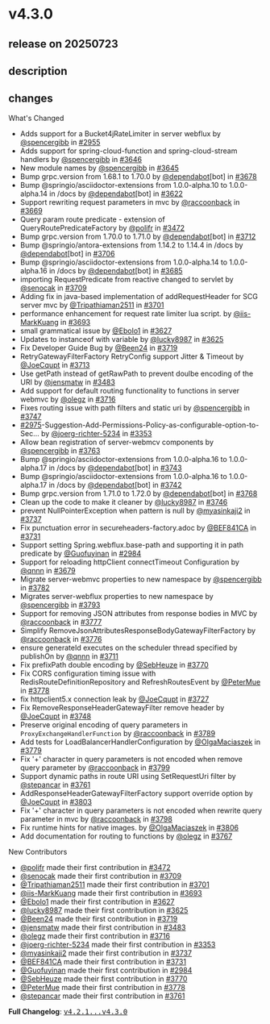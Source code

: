 # v4.3.0

## release on 20250723

## description

## changes

What's Changed

* Adds support for a Bucket4jRateLimiter in server webflux by <a class="user-mention notranslate" data-hovercard-type="user" data-hovercard-url="/users/spencergibb/hovercard" data-octo-click="hovercard-link-click" data-octo-dimensions="link_type:self" href="https://github.com/spencergibb">@spencergibb</a> in <a class="issue-link js-issue-link" data-error-text="Failed to load title" data-id="1710545444" data-permission-text="Title is private" data-url="https://github.com/spring-cloud/spring-cloud-gateway/issues/2955" data-hovercard-type="pull_request" data-hovercard-url="/spring-cloud/spring-cloud-gateway/pull/2955/hovercard" href="https://github.com/spring-cloud/spring-cloud-gateway/pull/2955">#2955</a>
* Adds support for spring-cloud-function and spring-cloud-stream handlers by <a class="user-mention notranslate" data-hovercard-type="user" data-hovercard-url="/users/spencergibb/hovercard" data-octo-click="hovercard-link-click" data-octo-dimensions="link_type:self" href="https://github.com/spencergibb">@spencergibb</a> in <a class="issue-link js-issue-link" data-error-text="Failed to load title" data-id="2742878206" data-permission-text="Title is private" data-url="https://github.com/spring-cloud/spring-cloud-gateway/issues/3646" data-hovercard-type="pull_request" data-hovercard-url="/spring-cloud/spring-cloud-gateway/pull/3646/hovercard" href="https://github.com/spring-cloud/spring-cloud-gateway/pull/3646">#3646</a>
* New module names by <a class="user-mention notranslate" data-hovercard-type="user" data-hovercard-url="/users/spencergibb/hovercard" data-octo-click="hovercard-link-click" data-octo-dimensions="link_type:self" href="https://github.com/spencergibb">@spencergibb</a> in <a class="issue-link js-issue-link" data-error-text="Failed to load title" data-id="2742875343" data-permission-text="Title is private" data-url="https://github.com/spring-cloud/spring-cloud-gateway/issues/3645" data-hovercard-type="pull_request" data-hovercard-url="/spring-cloud/spring-cloud-gateway/pull/3645/hovercard" href="https://github.com/spring-cloud/spring-cloud-gateway/pull/3645">#3645</a>
* Bump grpc.version from 1.68.1 to 1.70.0 by <a class="user-mention notranslate" data-hovercard-type="organization" data-hovercard-url="/orgs/dependabot/hovercard" data-octo-click="hovercard-link-click" data-octo-dimensions="link_type:self" href="https://github.com/dependabot">@dependabot</a>[bot] in <a class="issue-link js-issue-link" data-error-text="Failed to load title" data-id="2804791053" data-permission-text="Title is private" data-url="https://github.com/spring-cloud/spring-cloud-gateway/issues/3678" data-hovercard-type="pull_request" data-hovercard-url="/spring-cloud/spring-cloud-gateway/pull/3678/hovercard" href="https://github.com/spring-cloud/spring-cloud-gateway/pull/3678">#3678</a>
* Bump @springio/asciidoctor-extensions from 1.0.0-alpha.10 to 1.0.0-alpha.14 in /docs by <a class="user-mention notranslate" data-hovercard-type="organization" data-hovercard-url="/orgs/dependabot/hovercard" data-octo-click="hovercard-link-click" data-octo-dimensions="link_type:self" href="https://github.com/dependabot">@dependabot</a>[bot] in <a class="issue-link js-issue-link" data-error-text="Failed to load title" data-id="2714318497" data-permission-text="Title is private" data-url="https://github.com/spring-cloud/spring-cloud-gateway/issues/3622" data-hovercard-type="pull_request" data-hovercard-url="/spring-cloud/spring-cloud-gateway/pull/3622/hovercard" href="https://github.com/spring-cloud/spring-cloud-gateway/pull/3622">#3622</a>
* Support rewriting request parameters in mvc by <a class="user-mention notranslate" data-hovercard-type="user" data-hovercard-url="/users/raccoonback/hovercard" data-octo-click="hovercard-link-click" data-octo-dimensions="link_type:self" href="https://github.com/raccoonback">@raccoonback</a> in <a class="issue-link js-issue-link" data-error-text="Failed to load title" data-id="2790239254" data-permission-text="Title is private" data-url="https://github.com/spring-cloud/spring-cloud-gateway/issues/3669" data-hovercard-type="pull_request" data-hovercard-url="/spring-cloud/spring-cloud-gateway/pull/3669/hovercard" href="https://github.com/spring-cloud/spring-cloud-gateway/pull/3669">#3669</a>
* Query param route predicate - extension of QueryRoutePredicateFactory by <a class="user-mention notranslate" data-hovercard-type="user" data-hovercard-url="/users/polifr/hovercard" data-octo-click="hovercard-link-click" data-octo-dimensions="link_type:self" href="https://github.com/polifr">@polifr</a> in <a class="issue-link js-issue-link" data-error-text="Failed to load title" data-id="2426254689" data-permission-text="Title is private" data-url="https://github.com/spring-cloud/spring-cloud-gateway/issues/3472" data-hovercard-type="pull_request" data-hovercard-url="/spring-cloud/spring-cloud-gateway/pull/3472/hovercard" href="https://github.com/spring-cloud/spring-cloud-gateway/pull/3472">#3472</a>
* Bump grpc.version from 1.70.0 to 1.71.0 by <a class="user-mention notranslate" data-hovercard-type="organization" data-hovercard-url="/orgs/dependabot/hovercard" data-octo-click="hovercard-link-click" data-octo-dimensions="link_type:self" href="https://github.com/dependabot">@dependabot</a>[bot] in <a class="issue-link js-issue-link" data-error-text="Failed to load title" data-id="2897832694" data-permission-text="Title is private" data-url="https://github.com/spring-cloud/spring-cloud-gateway/issues/3712" data-hovercard-type="pull_request" data-hovercard-url="/spring-cloud/spring-cloud-gateway/pull/3712/hovercard" href="https://github.com/spring-cloud/spring-cloud-gateway/pull/3712">#3712</a>
* Bump @springio/antora-extensions from 1.14.2 to 1.14.4 in /docs by <a class="user-mention notranslate" data-hovercard-type="organization" data-hovercard-url="/orgs/dependabot/hovercard" data-octo-click="hovercard-link-click" data-octo-dimensions="link_type:self" href="https://github.com/dependabot">@dependabot</a>[bot] in <a class="issue-link js-issue-link" data-error-text="Failed to load title" data-id="2875783795" data-permission-text="Title is private" data-url="https://github.com/spring-cloud/spring-cloud-gateway/issues/3706" data-hovercard-type="pull_request" data-hovercard-url="/spring-cloud/spring-cloud-gateway/pull/3706/hovercard" href="https://github.com/spring-cloud/spring-cloud-gateway/pull/3706">#3706</a>
* Bump @springio/asciidoctor-extensions from 1.0.0-alpha.14 to 1.0.0-alpha.16 in /docs by <a class="user-mention notranslate" data-hovercard-type="organization" data-hovercard-url="/orgs/dependabot/hovercard" data-octo-click="hovercard-link-click" data-octo-dimensions="link_type:self" href="https://github.com/dependabot">@dependabot</a>[bot] in <a class="issue-link js-issue-link" data-error-text="Failed to load title" data-id="2828065280" data-permission-text="Title is private" data-url="https://github.com/spring-cloud/spring-cloud-gateway/issues/3685" data-hovercard-type="pull_request" data-hovercard-url="/spring-cloud/spring-cloud-gateway/pull/3685/hovercard" href="https://github.com/spring-cloud/spring-cloud-gateway/pull/3685">#3685</a>
* importing RequestPredicate from reactive changed to servlet by <a class="user-mention notranslate" data-hovercard-type="user" data-hovercard-url="/users/senocak/hovercard" data-octo-click="hovercard-link-click" data-octo-dimensions="link_type:self" href="https://github.com/senocak">@senocak</a> in <a class="issue-link js-issue-link" data-error-text="Failed to load title" data-id="2884171299" data-permission-text="Title is private" data-url="https://github.com/spring-cloud/spring-cloud-gateway/issues/3709" data-hovercard-type="pull_request" data-hovercard-url="/spring-cloud/spring-cloud-gateway/pull/3709/hovercard" href="https://github.com/spring-cloud/spring-cloud-gateway/pull/3709">#3709</a>
* Adding fix in java-based implementation of addRequestHeader for SCG server mvc by <a class="user-mention notranslate" data-hovercard-type="user" data-hovercard-url="/users/Tripathiaman2511/hovercard" data-octo-click="hovercard-link-click" data-octo-dimensions="link_type:self" href="https://github.com/Tripathiaman2511">@Tripathiaman2511</a> in <a class="issue-link js-issue-link" data-error-text="Failed to load title" data-id="2873377814" data-permission-text="Title is private" data-url="https://github.com/spring-cloud/spring-cloud-gateway/issues/3701" data-hovercard-type="pull_request" data-hovercard-url="/spring-cloud/spring-cloud-gateway/pull/3701/hovercard" href="https://github.com/spring-cloud/spring-cloud-gateway/pull/3701">#3701</a>
* performance enhancement for request rate limiter lua script. by <a class="user-mention notranslate" data-hovercard-type="user" data-hovercard-url="/users/iis-MarkKuang/hovercard" data-octo-click="hovercard-link-click" data-octo-dimensions="link_type:self" href="https://github.com/iis-MarkKuang">@iis-MarkKuang</a> in <a class="issue-link js-issue-link" data-error-text="Failed to load title" data-id="2845316950" data-permission-text="Title is private" data-url="https://github.com/spring-cloud/spring-cloud-gateway/issues/3693" data-hovercard-type="pull_request" data-hovercard-url="/spring-cloud/spring-cloud-gateway/pull/3693/hovercard" href="https://github.com/spring-cloud/spring-cloud-gateway/pull/3693">#3693</a>
* small grammatical issue by <a class="user-mention notranslate" data-hovercard-type="user" data-hovercard-url="/users/Ebolo1/hovercard" data-octo-click="hovercard-link-click" data-octo-dimensions="link_type:self" href="https://github.com/Ebolo1">@Ebolo1</a> in <a class="issue-link js-issue-link" data-error-text="Failed to load title" data-id="2725265472" data-permission-text="Title is private" data-url="https://github.com/spring-cloud/spring-cloud-gateway/issues/3627" data-hovercard-type="pull_request" data-hovercard-url="/spring-cloud/spring-cloud-gateway/pull/3627/hovercard" href="https://github.com/spring-cloud/spring-cloud-gateway/pull/3627">#3627</a>
* Updates to instanceof with variable by <a class="user-mention notranslate" data-hovercard-type="user" data-hovercard-url="/users/lucky8987/hovercard" data-octo-click="hovercard-link-click" data-octo-dimensions="link_type:self" href="https://github.com/lucky8987">@lucky8987</a> in <a class="issue-link js-issue-link" data-error-text="Failed to load title" data-id="2715609705" data-permission-text="Title is private" data-url="https://github.com/spring-cloud/spring-cloud-gateway/issues/3625" data-hovercard-type="pull_request" data-hovercard-url="/spring-cloud/spring-cloud-gateway/pull/3625/hovercard" href="https://github.com/spring-cloud/spring-cloud-gateway/pull/3625">#3625</a>
* Fix Developer Guide Bug by <a class="user-mention notranslate" data-hovercard-type="user" data-hovercard-url="/users/Been24/hovercard" data-octo-click="hovercard-link-click" data-octo-dimensions="link_type:self" href="https://github.com/Been24">@Been24</a> in <a class="issue-link js-issue-link" data-error-text="Failed to load title" data-id="2918775954" data-permission-text="Title is private" data-url="https://github.com/spring-cloud/spring-cloud-gateway/issues/3719" data-hovercard-type="pull_request" data-hovercard-url="/spring-cloud/spring-cloud-gateway/pull/3719/hovercard" href="https://github.com/spring-cloud/spring-cloud-gateway/pull/3719">#3719</a>
* RetryGatewayFilterFactory RetryConfig support Jitter & Timeout by <a class="user-mention notranslate" data-hovercard-type="user" data-hovercard-url="/users/JoeCqupt/hovercard" data-octo-click="hovercard-link-click" data-octo-dimensions="link_type:self" href="https://github.com/JoeCqupt">@JoeCqupt</a> in <a class="issue-link js-issue-link" data-error-text="Failed to load title" data-id="2901973739" data-permission-text="Title is private" data-url="https://github.com/spring-cloud/spring-cloud-gateway/issues/3713" data-hovercard-type="pull_request" data-hovercard-url="/spring-cloud/spring-cloud-gateway/pull/3713/hovercard" href="https://github.com/spring-cloud/spring-cloud-gateway/pull/3713">#3713</a>
* Use getPath instead of getRawPath to prevent doulbe encoding of the URI by <a class="user-mention notranslate" data-hovercard-type="user" data-hovercard-url="/users/jensmatw/hovercard" data-octo-click="hovercard-link-click" data-octo-dimensions="link_type:self" href="https://github.com/jensmatw">@jensmatw</a> in <a class="issue-link js-issue-link" data-error-text="Failed to load title" data-id="2437729874" data-permission-text="Title is private" data-url="https://github.com/spring-cloud/spring-cloud-gateway/issues/3483" data-hovercard-type="pull_request" data-hovercard-url="/spring-cloud/spring-cloud-gateway/pull/3483/hovercard" href="https://github.com/spring-cloud/spring-cloud-gateway/pull/3483">#3483</a>
* Add support for default routing functionality to functions in server webmvc by <a class="user-mention notranslate" data-hovercard-type="user" data-hovercard-url="/users/olegz/hovercard" data-octo-click="hovercard-link-click" data-octo-dimensions="link_type:self" href="https://github.com/olegz">@olegz</a> in <a class="issue-link js-issue-link" data-error-text="Failed to load title" data-id="2913202151" data-permission-text="Title is private" data-url="https://github.com/spring-cloud/spring-cloud-gateway/issues/3716" data-hovercard-type="pull_request" data-hovercard-url="/spring-cloud/spring-cloud-gateway/pull/3716/hovercard" href="https://github.com/spring-cloud/spring-cloud-gateway/pull/3716">#3716</a>
* Fixes routing issue with path filters and static uri by <a class="user-mention notranslate" data-hovercard-type="user" data-hovercard-url="/users/spencergibb/hovercard" data-octo-click="hovercard-link-click" data-octo-dimensions="link_type:self" href="https://github.com/spencergibb">@spencergibb</a> in <a class="issue-link js-issue-link" data-error-text="Failed to load title" data-id="2949989975" data-permission-text="Title is private" data-url="https://github.com/spring-cloud/spring-cloud-gateway/issues/3747" data-hovercard-type="pull_request" data-hovercard-url="/spring-cloud/spring-cloud-gateway/pull/3747/hovercard" href="https://github.com/spring-cloud/spring-cloud-gateway/pull/3747">#3747</a>
* <a class="issue-link js-issue-link" data-error-text="Failed to load title" data-id="1740336960" data-permission-text="Title is private" data-url="https://github.com/spring-cloud/spring-cloud-gateway/issues/2975" data-hovercard-type="issue" data-hovercard-url="/spring-cloud/spring-cloud-gateway/issues/2975/hovercard" href="https://github.com/spring-cloud/spring-cloud-gateway/issues/2975">#2975</a>-Suggestion-Add-Permissions-Policy-as-configurable-option-to-Sec… by <a class="user-mention notranslate" data-hovercard-type="user" data-hovercard-url="/users/joerg-richter-5234/hovercard" data-octo-click="hovercard-link-click" data-octo-dimensions="link_type:self" href="https://github.com/joerg-richter-5234">@joerg-richter-5234</a> in <a class="issue-link js-issue-link" data-error-text="Failed to load title" data-id="2242283625" data-permission-text="Title is private" data-url="https://github.com/spring-cloud/spring-cloud-gateway/issues/3353" data-hovercard-type="pull_request" data-hovercard-url="/spring-cloud/spring-cloud-gateway/pull/3353/hovercard" href="https://github.com/spring-cloud/spring-cloud-gateway/pull/3353">#3353</a>
* Allow bean registration of server-webmcv components by <a class="user-mention notranslate" data-hovercard-type="user" data-hovercard-url="/users/spencergibb/hovercard" data-octo-click="hovercard-link-click" data-octo-dimensions="link_type:self" href="https://github.com/spencergibb">@spencergibb</a> in <a class="issue-link js-issue-link" data-error-text="Failed to load title" data-id="2994300211" data-permission-text="Title is private" data-url="https://github.com/spring-cloud/spring-cloud-gateway/issues/3763" data-hovercard-type="pull_request" data-hovercard-url="/spring-cloud/spring-cloud-gateway/pull/3763/hovercard" href="https://github.com/spring-cloud/spring-cloud-gateway/pull/3763">#3763</a>
* Bump @springio/asciidoctor-extensions from 1.0.0-alpha.16 to 1.0.0-alpha.17 in /docs by <a class="user-mention notranslate" data-hovercard-type="organization" data-hovercard-url="/orgs/dependabot/hovercard" data-octo-click="hovercard-link-click" data-octo-dimensions="link_type:self" href="https://github.com/dependabot">@dependabot</a>[bot] in <a class="issue-link js-issue-link" data-error-text="Failed to load title" data-id="2944139477" data-permission-text="Title is private" data-url="https://github.com/spring-cloud/spring-cloud-gateway/issues/3743" data-hovercard-type="pull_request" data-hovercard-url="/spring-cloud/spring-cloud-gateway/pull/3743/hovercard" href="https://github.com/spring-cloud/spring-cloud-gateway/pull/3743">#3743</a>
* Bump @springio/asciidoctor-extensions from 1.0.0-alpha.16 to 1.0.0-alpha.17 in /docs by <a class="user-mention notranslate" data-hovercard-type="organization" data-hovercard-url="/orgs/dependabot/hovercard" data-octo-click="hovercard-link-click" data-octo-dimensions="link_type:self" href="https://github.com/dependabot">@dependabot</a>[bot] in <a class="issue-link js-issue-link" data-error-text="Failed to load title" data-id="2944069397" data-permission-text="Title is private" data-url="https://github.com/spring-cloud/spring-cloud-gateway/issues/3742" data-hovercard-type="pull_request" data-hovercard-url="/spring-cloud/spring-cloud-gateway/pull/3742/hovercard" href="https://github.com/spring-cloud/spring-cloud-gateway/pull/3742">#3742</a>
* Bump grpc.version from 1.71.0 to 1.72.0 by <a class="user-mention notranslate" data-hovercard-type="organization" data-hovercard-url="/orgs/dependabot/hovercard" data-octo-click="hovercard-link-click" data-octo-dimensions="link_type:self" href="https://github.com/dependabot">@dependabot</a>[bot] in <a class="issue-link js-issue-link" data-error-text="Failed to load title" data-id="2997029774" data-permission-text="Title is private" data-url="https://github.com/spring-cloud/spring-cloud-gateway/issues/3768" data-hovercard-type="pull_request" data-hovercard-url="/spring-cloud/spring-cloud-gateway/pull/3768/hovercard" href="https://github.com/spring-cloud/spring-cloud-gateway/pull/3768">#3768</a>
* Clean up the code to make it cleaner by <a class="user-mention notranslate" data-hovercard-type="user" data-hovercard-url="/users/lucky8987/hovercard" data-octo-click="hovercard-link-click" data-octo-dimensions="link_type:self" href="https://github.com/lucky8987">@lucky8987</a> in <a class="issue-link js-issue-link" data-error-text="Failed to load title" data-id="2949970318" data-permission-text="Title is private" data-url="https://github.com/spring-cloud/spring-cloud-gateway/issues/3746" data-hovercard-type="pull_request" data-hovercard-url="/spring-cloud/spring-cloud-gateway/pull/3746/hovercard" href="https://github.com/spring-cloud/spring-cloud-gateway/pull/3746">#3746</a>
* prevent NullPointerException when pattern is null by <a class="user-mention notranslate" data-hovercard-type="user" data-hovercard-url="/users/myasinkaji2/hovercard" data-octo-click="hovercard-link-click" data-octo-dimensions="link_type:self" href="https://github.com/myasinkaji2">@myasinkaji2</a> in <a class="issue-link js-issue-link" data-error-text="Failed to load title" data-id="2938578719" data-permission-text="Title is private" data-url="https://github.com/spring-cloud/spring-cloud-gateway/issues/3737" data-hovercard-type="pull_request" data-hovercard-url="/spring-cloud/spring-cloud-gateway/pull/3737/hovercard" href="https://github.com/spring-cloud/spring-cloud-gateway/pull/3737">#3737</a>
* Fix punctuation error in secureheaders-factory.adoc by <a class="user-mention notranslate" data-hovercard-type="user" data-hovercard-url="/users/BEF841CA/hovercard" data-octo-click="hovercard-link-click" data-octo-dimensions="link_type:self" href="https://github.com/BEF841CA">@BEF841CA</a> in <a class="issue-link js-issue-link" data-error-text="Failed to load title" data-id="2934639382" data-permission-text="Title is private" data-url="https://github.com/spring-cloud/spring-cloud-gateway/issues/3731" data-hovercard-type="pull_request" data-hovercard-url="/spring-cloud/spring-cloud-gateway/pull/3731/hovercard" href="https://github.com/spring-cloud/spring-cloud-gateway/pull/3731">#3731</a>
* Support setting Spring.webflux.base-path and supporting it in path predicate by <a class="user-mention notranslate" data-hovercard-type="user" data-hovercard-url="/users/Guofuyinan/hovercard" data-octo-click="hovercard-link-click" data-octo-dimensions="link_type:self" href="https://github.com/Guofuyinan">@Guofuyinan</a> in <a class="issue-link js-issue-link" data-error-text="Failed to load title" data-id="1763912434" data-permission-text="Title is private" data-url="https://github.com/spring-cloud/spring-cloud-gateway/issues/2984" data-hovercard-type="pull_request" data-hovercard-url="/spring-cloud/spring-cloud-gateway/pull/2984/hovercard" href="https://github.com/spring-cloud/spring-cloud-gateway/pull/2984">#2984</a>
* Support for reloading httpClient connectTimeout Configuration by <a class="user-mention notranslate" data-hovercard-type="user" data-hovercard-url="/users/qnnn/hovercard" data-octo-click="hovercard-link-click" data-octo-dimensions="link_type:self" href="https://github.com/qnnn">@qnnn</a> in <a class="issue-link js-issue-link" data-error-text="Failed to load title" data-id="2807257957" data-permission-text="Title is private" data-url="https://github.com/spring-cloud/spring-cloud-gateway/issues/3679" data-hovercard-type="pull_request" data-hovercard-url="/spring-cloud/spring-cloud-gateway/pull/3679/hovercard" href="https://github.com/spring-cloud/spring-cloud-gateway/pull/3679">#3679</a>
* Migrate server-webmvc properties to new namespace by <a class="user-mention notranslate" data-hovercard-type="user" data-hovercard-url="/users/spencergibb/hovercard" data-octo-click="hovercard-link-click" data-octo-dimensions="link_type:self" href="https://github.com/spencergibb">@spencergibb</a> in <a class="issue-link js-issue-link" data-error-text="Failed to load title" data-id="3025343497" data-permission-text="Title is private" data-url="https://github.com/spring-cloud/spring-cloud-gateway/issues/3782" data-hovercard-type="pull_request" data-hovercard-url="/spring-cloud/spring-cloud-gateway/pull/3782/hovercard" href="https://github.com/spring-cloud/spring-cloud-gateway/pull/3782">#3782</a>
* Migrates server-webflux properties to new namespace by <a class="user-mention notranslate" data-hovercard-type="user" data-hovercard-url="/users/spencergibb/hovercard" data-octo-click="hovercard-link-click" data-octo-dimensions="link_type:self" href="https://github.com/spencergibb">@spencergibb</a> in <a class="issue-link js-issue-link" data-error-text="Failed to load title" data-id="3052847502" data-permission-text="Title is private" data-url="https://github.com/spring-cloud/spring-cloud-gateway/issues/3793" data-hovercard-type="pull_request" data-hovercard-url="/spring-cloud/spring-cloud-gateway/pull/3793/hovercard" href="https://github.com/spring-cloud/spring-cloud-gateway/pull/3793">#3793</a>
* Support for removing JSON attributes from response bodies in MVC by <a class="user-mention notranslate" data-hovercard-type="user" data-hovercard-url="/users/raccoonback/hovercard" data-octo-click="hovercard-link-click" data-octo-dimensions="link_type:self" href="https://github.com/raccoonback">@raccoonback</a> in <a class="issue-link js-issue-link" data-error-text="Failed to load title" data-id="3006486435" data-permission-text="Title is private" data-url="https://github.com/spring-cloud/spring-cloud-gateway/issues/3777" data-hovercard-type="pull_request" data-hovercard-url="/spring-cloud/spring-cloud-gateway/pull/3777/hovercard" href="https://github.com/spring-cloud/spring-cloud-gateway/pull/3777">#3777</a>
* Simplify RemoveJsonAttributesResponseBodyGatewayFilterFactory by <a class="user-mention notranslate" data-hovercard-type="user" data-hovercard-url="/users/raccoonback/hovercard" data-octo-click="hovercard-link-click" data-octo-dimensions="link_type:self" href="https://github.com/raccoonback">@raccoonback</a> in <a class="issue-link js-issue-link" data-error-text="Failed to load title" data-id="3006283870" data-permission-text="Title is private" data-url="https://github.com/spring-cloud/spring-cloud-gateway/issues/3776" data-hovercard-type="pull_request" data-hovercard-url="/spring-cloud/spring-cloud-gateway/pull/3776/hovercard" href="https://github.com/spring-cloud/spring-cloud-gateway/pull/3776">#3776</a>
* ensure generateId executes on the scheduler thread specified by publishOn by <a class="user-mention notranslate" data-hovercard-type="user" data-hovercard-url="/users/qnnn/hovercard" data-octo-click="hovercard-link-click" data-octo-dimensions="link_type:self" href="https://github.com/qnnn">@qnnn</a> in <a class="issue-link js-issue-link" data-error-text="Failed to load title" data-id="2890357266" data-permission-text="Title is private" data-url="https://github.com/spring-cloud/spring-cloud-gateway/issues/3711" data-hovercard-type="pull_request" data-hovercard-url="/spring-cloud/spring-cloud-gateway/pull/3711/hovercard" href="https://github.com/spring-cloud/spring-cloud-gateway/pull/3711">#3711</a>
* Fix prefixPath double encoding by <a class="user-mention notranslate" data-hovercard-type="user" data-hovercard-url="/users/SebHeuze/hovercard" data-octo-click="hovercard-link-click" data-octo-dimensions="link_type:self" href="https://github.com/SebHeuze">@SebHeuze</a> in <a class="issue-link js-issue-link" data-error-text="Failed to load title" data-id="2997502281" data-permission-text="Title is private" data-url="https://github.com/spring-cloud/spring-cloud-gateway/issues/3770" data-hovercard-type="pull_request" data-hovercard-url="/spring-cloud/spring-cloud-gateway/pull/3770/hovercard" href="https://github.com/spring-cloud/spring-cloud-gateway/pull/3770">#3770</a>
* Fix CORS configuration timing issue with RedisRouteDefinitionRepository and RefreshRoutesEvent by <a class="user-mention notranslate" data-hovercard-type="user" data-hovercard-url="/users/PeterMue/hovercard" data-octo-click="hovercard-link-click" data-octo-dimensions="link_type:self" href="https://github.com/PeterMue">@PeterMue</a> in <a class="issue-link js-issue-link" data-error-text="Failed to load title" data-id="3011518518" data-permission-text="Title is private" data-url="https://github.com/spring-cloud/spring-cloud-gateway/issues/3778" data-hovercard-type="pull_request" data-hovercard-url="/spring-cloud/spring-cloud-gateway/pull/3778/hovercard" href="https://github.com/spring-cloud/spring-cloud-gateway/pull/3778">#3778</a>
* fix httpclient5.x connection leak by <a class="user-mention notranslate" data-hovercard-type="user" data-hovercard-url="/users/JoeCqupt/hovercard" data-octo-click="hovercard-link-click" data-octo-dimensions="link_type:self" href="https://github.com/JoeCqupt">@JoeCqupt</a> in <a class="issue-link js-issue-link" data-error-text="Failed to load title" data-id="2925038948" data-permission-text="Title is private" data-url="https://github.com/spring-cloud/spring-cloud-gateway/issues/3727" data-hovercard-type="pull_request" data-hovercard-url="/spring-cloud/spring-cloud-gateway/pull/3727/hovercard" href="https://github.com/spring-cloud/spring-cloud-gateway/pull/3727">#3727</a>
* Fix RemoveResponseHeaderGatewayFilter remove header by <a class="user-mention notranslate" data-hovercard-type="user" data-hovercard-url="/users/JoeCqupt/hovercard" data-octo-click="hovercard-link-click" data-octo-dimensions="link_type:self" href="https://github.com/JoeCqupt">@JoeCqupt</a> in <a class="issue-link js-issue-link" data-error-text="Failed to load title" data-id="2951829676" data-permission-text="Title is private" data-url="https://github.com/spring-cloud/spring-cloud-gateway/issues/3748" data-hovercard-type="pull_request" data-hovercard-url="/spring-cloud/spring-cloud-gateway/pull/3748/hovercard" href="https://github.com/spring-cloud/spring-cloud-gateway/pull/3748">#3748</a>
* Preserve original encoding of query parameters in <code>ProxyExchangeHandlerFunction</code> by <a class="user-mention notranslate" data-hovercard-type="user" data-hovercard-url="/users/raccoonback/hovercard" data-octo-click="hovercard-link-click" data-octo-dimensions="link_type:self" href="https://github.com/raccoonback">@raccoonback</a> in <a class="issue-link js-issue-link" data-error-text="Failed to load title" data-id="3046142772" data-permission-text="Title is private" data-url="https://github.com/spring-cloud/spring-cloud-gateway/issues/3789" data-hovercard-type="pull_request" data-hovercard-url="/spring-cloud/spring-cloud-gateway/pull/3789/hovercard" href="https://github.com/spring-cloud/spring-cloud-gateway/pull/3789">#3789</a>
* Add tests for LoadBalancerHandlerConfiguration by <a class="user-mention notranslate" data-hovercard-type="user" data-hovercard-url="/users/OlgaMaciaszek/hovercard" data-octo-click="hovercard-link-click" data-octo-dimensions="link_type:self" href="https://github.com/OlgaMaciaszek">@OlgaMaciaszek</a> in <a class="issue-link js-issue-link" data-error-text="Failed to load title" data-id="3020516700" data-permission-text="Title is private" data-url="https://github.com/spring-cloud/spring-cloud-gateway/issues/3779" data-hovercard-type="pull_request" data-hovercard-url="/spring-cloud/spring-cloud-gateway/pull/3779/hovercard" href="https://github.com/spring-cloud/spring-cloud-gateway/pull/3779">#3779</a>
* Fix '+' character in query parameters is not encoded when remove query parameter by <a class="user-mention notranslate" data-hovercard-type="user" data-hovercard-url="/users/raccoonback/hovercard" data-octo-click="hovercard-link-click" data-octo-dimensions="link_type:self" href="https://github.com/raccoonback">@raccoonback</a> in <a class="issue-link js-issue-link" data-error-text="Failed to load title" data-id="3067903242" data-permission-text="Title is private" data-url="https://github.com/spring-cloud/spring-cloud-gateway/issues/3799" data-hovercard-type="pull_request" data-hovercard-url="/spring-cloud/spring-cloud-gateway/pull/3799/hovercard" href="https://github.com/spring-cloud/spring-cloud-gateway/pull/3799">#3799</a>
* Support dynamic paths in route URI using SetRequestUri filter by <a class="user-mention notranslate" data-hovercard-type="user" data-hovercard-url="/users/stepancar/hovercard" data-octo-click="hovercard-link-click" data-octo-dimensions="link_type:self" href="https://github.com/stepancar">@stepancar</a> in <a class="issue-link js-issue-link" data-error-text="Failed to load title" data-id="2991283921" data-permission-text="Title is private" data-url="https://github.com/spring-cloud/spring-cloud-gateway/issues/3761" data-hovercard-type="pull_request" data-hovercard-url="/spring-cloud/spring-cloud-gateway/pull/3761/hovercard" href="https://github.com/spring-cloud/spring-cloud-gateway/pull/3761">#3761</a>
* AddResponseHeaderGatewayFilterFactory support override option by <a class="user-mention notranslate" data-hovercard-type="user" data-hovercard-url="/users/JoeCqupt/hovercard" data-octo-click="hovercard-link-click" data-octo-dimensions="link_type:self" href="https://github.com/JoeCqupt">@JoeCqupt</a> in <a class="issue-link js-issue-link" data-error-text="Failed to load title" data-id="3073817295" data-permission-text="Title is private" data-url="https://github.com/spring-cloud/spring-cloud-gateway/issues/3803" data-hovercard-type="pull_request" data-hovercard-url="/spring-cloud/spring-cloud-gateway/pull/3803/hovercard" href="https://github.com/spring-cloud/spring-cloud-gateway/pull/3803">#3803</a>
* Fix '+' character in query parameters is not encoded when rewrite query parameter in mvc by <a class="user-mention notranslate" data-hovercard-type="user" data-hovercard-url="/users/raccoonback/hovercard" data-octo-click="hovercard-link-click" data-octo-dimensions="link_type:self" href="https://github.com/raccoonback">@raccoonback</a> in <a class="issue-link js-issue-link" data-error-text="Failed to load title" data-id="3067657385" data-permission-text="Title is private" data-url="https://github.com/spring-cloud/spring-cloud-gateway/issues/3798" data-hovercard-type="pull_request" data-hovercard-url="/spring-cloud/spring-cloud-gateway/pull/3798/hovercard" href="https://github.com/spring-cloud/spring-cloud-gateway/pull/3798">#3798</a>
* Fix runtime hints for native images. by <a class="user-mention notranslate" data-hovercard-type="user" data-hovercard-url="/users/OlgaMaciaszek/hovercard" data-octo-click="hovercard-link-click" data-octo-dimensions="link_type:self" href="https://github.com/OlgaMaciaszek">@OlgaMaciaszek</a> in <a class="issue-link js-issue-link" data-error-text="Failed to load title" data-id="3087017311" data-permission-text="Title is private" data-url="https://github.com/spring-cloud/spring-cloud-gateway/issues/3806" data-hovercard-type="pull_request" data-hovercard-url="/spring-cloud/spring-cloud-gateway/pull/3806/hovercard" href="https://github.com/spring-cloud/spring-cloud-gateway/pull/3806">#3806</a>
* Add documentation for routing to functions by <a class="user-mention notranslate" data-hovercard-type="user" data-hovercard-url="/users/olegz/hovercard" data-octo-click="hovercard-link-click" data-octo-dimensions="link_type:self" href="https://github.com/olegz">@olegz</a> in <a class="issue-link js-issue-link" data-error-text="Failed to load title" data-id="2997023072" data-permission-text="Title is private" data-url="https://github.com/spring-cloud/spring-cloud-gateway/issues/3767" data-hovercard-type="pull_request" data-hovercard-url="/spring-cloud/spring-cloud-gateway/pull/3767/hovercard" href="https://github.com/spring-cloud/spring-cloud-gateway/pull/3767">#3767</a>

New Contributors

* <a class="user-mention notranslate" data-hovercard-type="user" data-hovercard-url="/users/polifr/hovercard" data-octo-click="hovercard-link-click" data-octo-dimensions="link_type:self" href="https://github.com/polifr">@polifr</a> made their first contribution in <a class="issue-link js-issue-link" data-error-text="Failed to load title" data-id="2426254689" data-permission-text="Title is private" data-url="https://github.com/spring-cloud/spring-cloud-gateway/issues/3472" data-hovercard-type="pull_request" data-hovercard-url="/spring-cloud/spring-cloud-gateway/pull/3472/hovercard" href="https://github.com/spring-cloud/spring-cloud-gateway/pull/3472">#3472</a>
* <a class="user-mention notranslate" data-hovercard-type="user" data-hovercard-url="/users/senocak/hovercard" data-octo-click="hovercard-link-click" data-octo-dimensions="link_type:self" href="https://github.com/senocak">@senocak</a> made their first contribution in <a class="issue-link js-issue-link" data-error-text="Failed to load title" data-id="2884171299" data-permission-text="Title is private" data-url="https://github.com/spring-cloud/spring-cloud-gateway/issues/3709" data-hovercard-type="pull_request" data-hovercard-url="/spring-cloud/spring-cloud-gateway/pull/3709/hovercard" href="https://github.com/spring-cloud/spring-cloud-gateway/pull/3709">#3709</a>
* <a class="user-mention notranslate" data-hovercard-type="user" data-hovercard-url="/users/Tripathiaman2511/hovercard" data-octo-click="hovercard-link-click" data-octo-dimensions="link_type:self" href="https://github.com/Tripathiaman2511">@Tripathiaman2511</a> made their first contribution in <a class="issue-link js-issue-link" data-error-text="Failed to load title" data-id="2873377814" data-permission-text="Title is private" data-url="https://github.com/spring-cloud/spring-cloud-gateway/issues/3701" data-hovercard-type="pull_request" data-hovercard-url="/spring-cloud/spring-cloud-gateway/pull/3701/hovercard" href="https://github.com/spring-cloud/spring-cloud-gateway/pull/3701">#3701</a>
* <a class="user-mention notranslate" data-hovercard-type="user" data-hovercard-url="/users/iis-MarkKuang/hovercard" data-octo-click="hovercard-link-click" data-octo-dimensions="link_type:self" href="https://github.com/iis-MarkKuang">@iis-MarkKuang</a> made their first contribution in <a class="issue-link js-issue-link" data-error-text="Failed to load title" data-id="2845316950" data-permission-text="Title is private" data-url="https://github.com/spring-cloud/spring-cloud-gateway/issues/3693" data-hovercard-type="pull_request" data-hovercard-url="/spring-cloud/spring-cloud-gateway/pull/3693/hovercard" href="https://github.com/spring-cloud/spring-cloud-gateway/pull/3693">#3693</a>
* <a class="user-mention notranslate" data-hovercard-type="user" data-hovercard-url="/users/Ebolo1/hovercard" data-octo-click="hovercard-link-click" data-octo-dimensions="link_type:self" href="https://github.com/Ebolo1">@Ebolo1</a> made their first contribution in <a class="issue-link js-issue-link" data-error-text="Failed to load title" data-id="2725265472" data-permission-text="Title is private" data-url="https://github.com/spring-cloud/spring-cloud-gateway/issues/3627" data-hovercard-type="pull_request" data-hovercard-url="/spring-cloud/spring-cloud-gateway/pull/3627/hovercard" href="https://github.com/spring-cloud/spring-cloud-gateway/pull/3627">#3627</a>
* <a class="user-mention notranslate" data-hovercard-type="user" data-hovercard-url="/users/lucky8987/hovercard" data-octo-click="hovercard-link-click" data-octo-dimensions="link_type:self" href="https://github.com/lucky8987">@lucky8987</a> made their first contribution in <a class="issue-link js-issue-link" data-error-text="Failed to load title" data-id="2715609705" data-permission-text="Title is private" data-url="https://github.com/spring-cloud/spring-cloud-gateway/issues/3625" data-hovercard-type="pull_request" data-hovercard-url="/spring-cloud/spring-cloud-gateway/pull/3625/hovercard" href="https://github.com/spring-cloud/spring-cloud-gateway/pull/3625">#3625</a>
* <a class="user-mention notranslate" data-hovercard-type="user" data-hovercard-url="/users/Been24/hovercard" data-octo-click="hovercard-link-click" data-octo-dimensions="link_type:self" href="https://github.com/Been24">@Been24</a> made their first contribution in <a class="issue-link js-issue-link" data-error-text="Failed to load title" data-id="2918775954" data-permission-text="Title is private" data-url="https://github.com/spring-cloud/spring-cloud-gateway/issues/3719" data-hovercard-type="pull_request" data-hovercard-url="/spring-cloud/spring-cloud-gateway/pull/3719/hovercard" href="https://github.com/spring-cloud/spring-cloud-gateway/pull/3719">#3719</a>
* <a class="user-mention notranslate" data-hovercard-type="user" data-hovercard-url="/users/jensmatw/hovercard" data-octo-click="hovercard-link-click" data-octo-dimensions="link_type:self" href="https://github.com/jensmatw">@jensmatw</a> made their first contribution in <a class="issue-link js-issue-link" data-error-text="Failed to load title" data-id="2437729874" data-permission-text="Title is private" data-url="https://github.com/spring-cloud/spring-cloud-gateway/issues/3483" data-hovercard-type="pull_request" data-hovercard-url="/spring-cloud/spring-cloud-gateway/pull/3483/hovercard" href="https://github.com/spring-cloud/spring-cloud-gateway/pull/3483">#3483</a>
* <a class="user-mention notranslate" data-hovercard-type="user" data-hovercard-url="/users/olegz/hovercard" data-octo-click="hovercard-link-click" data-octo-dimensions="link_type:self" href="https://github.com/olegz">@olegz</a> made their first contribution in <a class="issue-link js-issue-link" data-error-text="Failed to load title" data-id="2913202151" data-permission-text="Title is private" data-url="https://github.com/spring-cloud/spring-cloud-gateway/issues/3716" data-hovercard-type="pull_request" data-hovercard-url="/spring-cloud/spring-cloud-gateway/pull/3716/hovercard" href="https://github.com/spring-cloud/spring-cloud-gateway/pull/3716">#3716</a>
* <a class="user-mention notranslate" data-hovercard-type="user" data-hovercard-url="/users/joerg-richter-5234/hovercard" data-octo-click="hovercard-link-click" data-octo-dimensions="link_type:self" href="https://github.com/joerg-richter-5234">@joerg-richter-5234</a> made their first contribution in <a class="issue-link js-issue-link" data-error-text="Failed to load title" data-id="2242283625" data-permission-text="Title is private" data-url="https://github.com/spring-cloud/spring-cloud-gateway/issues/3353" data-hovercard-type="pull_request" data-hovercard-url="/spring-cloud/spring-cloud-gateway/pull/3353/hovercard" href="https://github.com/spring-cloud/spring-cloud-gateway/pull/3353">#3353</a>
* <a class="user-mention notranslate" data-hovercard-type="user" data-hovercard-url="/users/myasinkaji2/hovercard" data-octo-click="hovercard-link-click" data-octo-dimensions="link_type:self" href="https://github.com/myasinkaji2">@myasinkaji2</a> made their first contribution in <a class="issue-link js-issue-link" data-error-text="Failed to load title" data-id="2938578719" data-permission-text="Title is private" data-url="https://github.com/spring-cloud/spring-cloud-gateway/issues/3737" data-hovercard-type="pull_request" data-hovercard-url="/spring-cloud/spring-cloud-gateway/pull/3737/hovercard" href="https://github.com/spring-cloud/spring-cloud-gateway/pull/3737">#3737</a>
* <a class="user-mention notranslate" data-hovercard-type="user" data-hovercard-url="/users/BEF841CA/hovercard" data-octo-click="hovercard-link-click" data-octo-dimensions="link_type:self" href="https://github.com/BEF841CA">@BEF841CA</a> made their first contribution in <a class="issue-link js-issue-link" data-error-text="Failed to load title" data-id="2934639382" data-permission-text="Title is private" data-url="https://github.com/spring-cloud/spring-cloud-gateway/issues/3731" data-hovercard-type="pull_request" data-hovercard-url="/spring-cloud/spring-cloud-gateway/pull/3731/hovercard" href="https://github.com/spring-cloud/spring-cloud-gateway/pull/3731">#3731</a>
* <a class="user-mention notranslate" data-hovercard-type="user" data-hovercard-url="/users/Guofuyinan/hovercard" data-octo-click="hovercard-link-click" data-octo-dimensions="link_type:self" href="https://github.com/Guofuyinan">@Guofuyinan</a> made their first contribution in <a class="issue-link js-issue-link" data-error-text="Failed to load title" data-id="1763912434" data-permission-text="Title is private" data-url="https://github.com/spring-cloud/spring-cloud-gateway/issues/2984" data-hovercard-type="pull_request" data-hovercard-url="/spring-cloud/spring-cloud-gateway/pull/2984/hovercard" href="https://github.com/spring-cloud/spring-cloud-gateway/pull/2984">#2984</a>
* <a class="user-mention notranslate" data-hovercard-type="user" data-hovercard-url="/users/SebHeuze/hovercard" data-octo-click="hovercard-link-click" data-octo-dimensions="link_type:self" href="https://github.com/SebHeuze">@SebHeuze</a> made their first contribution in <a class="issue-link js-issue-link" data-error-text="Failed to load title" data-id="2997502281" data-permission-text="Title is private" data-url="https://github.com/spring-cloud/spring-cloud-gateway/issues/3770" data-hovercard-type="pull_request" data-hovercard-url="/spring-cloud/spring-cloud-gateway/pull/3770/hovercard" href="https://github.com/spring-cloud/spring-cloud-gateway/pull/3770">#3770</a>
* <a class="user-mention notranslate" data-hovercard-type="user" data-hovercard-url="/users/PeterMue/hovercard" data-octo-click="hovercard-link-click" data-octo-dimensions="link_type:self" href="https://github.com/PeterMue">@PeterMue</a> made their first contribution in <a class="issue-link js-issue-link" data-error-text="Failed to load title" data-id="3011518518" data-permission-text="Title is private" data-url="https://github.com/spring-cloud/spring-cloud-gateway/issues/3778" data-hovercard-type="pull_request" data-hovercard-url="/spring-cloud/spring-cloud-gateway/pull/3778/hovercard" href="https://github.com/spring-cloud/spring-cloud-gateway/pull/3778">#3778</a>
* <a class="user-mention notranslate" data-hovercard-type="user" data-hovercard-url="/users/stepancar/hovercard" data-octo-click="hovercard-link-click" data-octo-dimensions="link_type:self" href="https://github.com/stepancar">@stepancar</a> made their first contribution in <a class="issue-link js-issue-link" data-error-text="Failed to load title" data-id="2991283921" data-permission-text="Title is private" data-url="https://github.com/spring-cloud/spring-cloud-gateway/issues/3761" data-hovercard-type="pull_request" data-hovercard-url="/spring-cloud/spring-cloud-gateway/pull/3761/hovercard" href="https://github.com/spring-cloud/spring-cloud-gateway/pull/3761">#3761</a>

<strong>Full Changelog</strong>: <a class="commit-link" href="https://github.com/spring-cloud/spring-cloud-gateway/compare/v4.2.1...v4.3.0"><tt>v4.2.1...v4.3.0</tt></a>

